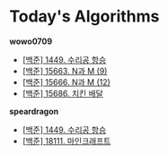 # Today's Algorithms

**wowo0709**

* [[백준] 1449. 수리공 항승](https://www.acmicpc.net/problem/1449)
* [[백준] 15663. N과 M (9)](https://www.acmicpc.net/problem/15663) 
* [[백준] 15666. N과 M (12)](https://www.acmicpc.net/problem/15666)
* [[백준] 15686. 치킨 배달](https://www.acmicpc.net/problem/15686)

**speardragon**

* [[백준] 1449. 수리공 항승](https://www.acmicpc.net/problem/1449)
* [[백준] 18111. 마인크래프트](https://www.acmicpc.net/problem/18111)